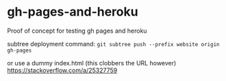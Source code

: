 # gh-pages-and-heroku
Proof of concept for testing gh pages and heroku

subtree deployment command:
``git subtree push --prefix website origin gh-pages``

or use a dummy index.html (this clobbers the URL however) https://stackoverflow.com/a/25327759
